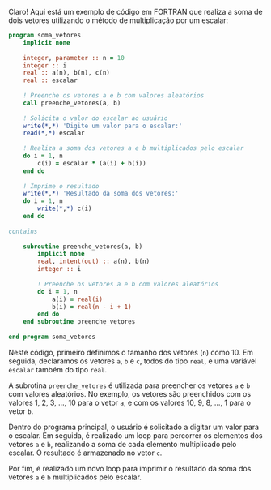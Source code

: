 Claro! Aqui está um exemplo de código em FORTRAN que realiza a soma de dois vetores utilizando o método de multiplicação por um escalar:

```fortran
program soma_vetores
    implicit none
    
    integer, parameter :: n = 10
    integer :: i
    real :: a(n), b(n), c(n)
    real :: escalar
    
    ! Preenche os vetores a e b com valores aleatórios
    call preenche_vetores(a, b)
    
    ! Solicita o valor do escalar ao usuário
    write(*,*) 'Digite um valor para o escalar:'
    read(*,*) escalar
    
    ! Realiza a soma dos vetores a e b multiplicados pelo escalar
    do i = 1, n
        c(i) = escalar * (a(i) + b(i))
    end do
    
    ! Imprime o resultado
    write(*,*) 'Resultado da soma dos vetores:'
    do i = 1, n
        write(*,*) c(i)
    end do
    
contains
    
    subroutine preenche_vetores(a, b)
        implicit none
        real, intent(out) :: a(n), b(n)
        integer :: i
        
        ! Preenche os vetores a e b com valores aleatórios
        do i = 1, n
            a(i) = real(i)
            b(i) = real(n - i + 1)
        end do
    end subroutine preenche_vetores
    
end program soma_vetores
```

Neste código, primeiro definimos o tamanho dos vetores (`n`) como 10. Em seguida, declaramos os vetores `a`, `b` e `c`, todos do tipo `real`, e uma variável `escalar` também do tipo `real`. 

A subrotina `preenche_vetores` é utilizada para preencher os vetores `a` e `b` com valores aleatórios. No exemplo, os vetores são preenchidos com os valores 1, 2, 3, ..., 10 para o vetor `a`, e com os valores 10, 9, 8, ..., 1 para o vetor `b`.

Dentro do programa principal, o usuário é solicitado a digitar um valor para o escalar. Em seguida, é realizado um loop para percorrer os elementos dos vetores `a` e `b`, realizando a soma de cada elemento multiplicado pelo escalar. O resultado é armazenado no vetor `c`.

Por fim, é realizado um novo loop para imprimir o resultado da soma dos vetores `a` e `b` multiplicados pelo escalar.